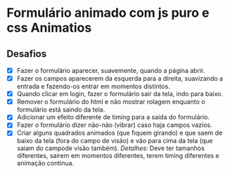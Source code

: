 # Formulário animado com js puro e css Animatios

## Desafios

- [x] Fazer o formulário aparecer, suavemente, quando a página abrir.
- [x] Fazer os campos aparecerem da esquerda para a direita, suavizando a entrada e fazendo-os entrar em momentos distintos.
- [X] Quando clicar em login, fazer o formulário sair da tela, indo para baixo.
- [X] Remover o formulário do html e não mostrar rolagem enquanto o formulário está saindo da tela.
- [x] Adicionar um efeito diferente de timing para a saída do formulário.
- [X] Fazer o formulário dizer não-não (vibrar) caso haja campos vazios. 
- [X] Criar alguns quadrados animados (que fiquem girando) e que saem de baixo da tela (fora do campo de visão) e vão para cima da tela (que saiam do campode visão também). _Detalhes_: Deve ter tamanhos diferentes, sairem em momentos diferentes, terem timing diferentes e animação continua.